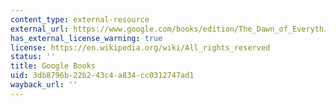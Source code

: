 ```yaml
---
content_type: external-resource
external_url: https://www.google.com/books/edition/The_Dawn_of_Everything/9xkQEAAAQBAJ?hl=en&gbpv=1
has_external_license_warning: true
license: https://en.wikipedia.org/wiki/All_rights_reserved
status: ''
title: Google Books
uid: 3db8796b-22b2-43c4-a834-cc0312747ad1
wayback_url: ''
---
```

